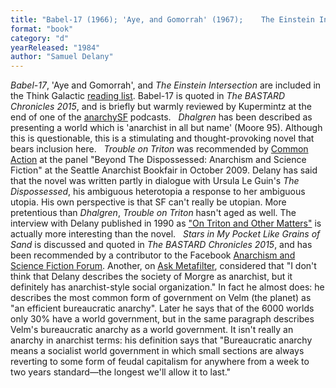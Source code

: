 ```yaml
---
title: "Babel-17 (1966); 'Aye, and Gomorrah' (1967);    The Einstein Intersection  (1967); Dhalgren (1974); Trouble  on Triton: An Ambiguous Heterotopia; or, Some Informal Remarks toward the Modular Calculus (1976;  originally entitled Triton); Stars in My Pocket Like Grains of Sand (1984)"
format: "book"
category: "d"
yearReleased: "1984"
author: "Samuel Delany"
---
```

_Babel-17_, 'Aye and Gomorrah',  and _The Einstein Intersection_ are included in the Think Galactic <a href="http://thinkgalactic.org/reading-lists/by-author/">reading list</a>.  Babel-17 is quoted in _The BASTARD Chronicles 2015_, and is briefly but warmly reviewed by Kupermintz at the end of one of the <a href="https://anchor.fm/anarchysf/episodes/Dishonored--not-Resentful-e13m25a">anarchySF</a> podcasts.
 
_Dhalgren_ has been described as  presenting a world which is 'anarchist in all but name' (Moore 95).  Although this is questionable, this is a stimulating and thought-provoking novel  that bears inclusion here.
 
_Trouble on Triton_ was recommended by  <a href="http://nwsfsnews.blogspot.com/2009/10/i-wanna-read-sf-anarchy.html"> Common Action</a> at the panel "Beyond The Dispossessed: Anarchism and Science  Fiction" at the Seattle Anarchist Bookfair in October 2009. Delany has said  that the novel was written partly in dialogue with Ursula Le Guin's _The  Dispossessed_, his ambiguous heterotopia a response to her ambiguous utopia.  His own perspective is that SF can't really be utopian. More pretentious  than _Dhalgren_, _Trouble on Triton_ hasn't aged as well. The  interview with Delany published in 1990 as <a href="http://www.depauw.edu/sfs/interviews/delany52interview.htm">"On Triton and Other Matters"</a> is actually more interesting than the  novel.
 
_Stars in My Pocket Like Grains of  Sand_ is discussed and quoted in _The BASTARD Chronicles 2015_, and has been recommended by a contributor to the Facebook <a href="https://www.facebook.com/groups/anarchismandsciencefiction/?ref=ts&amp;fref=ts"> Anarchism and Science Fiction Forum</a>. Another, on <a href="http://ask.metafilter.com/256904/No-More-Culture-Books-left-what-other-SF-is-like-Iain-Banks"> Ask Metafilter</a>, considered that "I don't think that Delany describes the  society of Morgre as anarchist, but it definitely has anarchist-style social  organization." In fact he almost does: he describes the most common form of  government on Velm (the planet) as "an efficient bureaucratic anarchy". Later he  says that of the 6000 worlds only 30% have a world government, but in the same  paragraph describes Velm's bureaucratic anarchy as a world government. It  isn't really an anarchy in anarchist terms: his definition says that  "Bureaucratic anarchy means a socialist world government in which small sections  are always reverting to some form of feudal capitalism for anywhere from a week  to two years standard—the longest we'll allow it to last."
